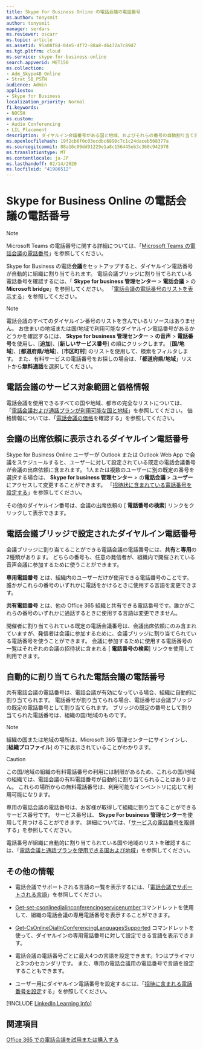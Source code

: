 ```yaml
---
title: Skype for Business Online の電話会議の電話番号
ms.author: tonysmit
author: tonysmit
manager: serdars
ms.reviewer: oscarr
ms.topic: article
ms.assetid: 95a08f84-04e5-4f72-88a8-d6472a7c89d7
ms.tgt.pltfrm: cloud
ms.service: skype-for-business-online
search.appverid: MET150
ms.collection:
- Adm_Skype4B_Online
- Strat_SB_PSTN
audience: Admin
appliesto:
- Skype for Business
localization_priority: Normal
f1.keywords:
- NOCSH
ms.custom:
- Audio Conferencing
- LIL_Placement
description: ダイヤルイン会議番号がある国と地域、およびそれらの番号の自動割り当て方法について説明します。
ms.openlocfilehash: 19f2cb6f0c03ecdbc6890c7c1c24daceb508377a
ms.sourcegitcommit: 88a16c09dd91229e1a8c156445eb3c360c942978
ms.translationtype: MT
ms.contentlocale: ja-JP
ms.lasthandoff: 02/14/2020
ms.locfileid: "41986512"
---
```

# <a name="phone-numbers-for-audio-conferencing-in-skype-for-business-online"></a>Skype for Business Online の電話会議の電話番号

> [!NOTE]
> Microsoft Teams の電話番号に関する詳細については、「[Microsoft Teams の電話会議の電話番号](/MicrosoftTeams/phone-numbers-for-audio-conferencing-in-teams)」を参照してください。

Skype for Business の電話**会議**をセットアップすると、ダイヤルイン電話番号が自動的に組織に割り当てられます。 電話会議ブリッジに割り当てられている電話番号を確認するには、「 **Skype for business 管理センター** > **電話会議** > の**Microsoft bridge**」を参照してください。 「[電話会議の電話番号のリストを表示する](see-a-list-of-audio-conferencing-numbers.md)」を参照してください。
  
> [!NOTE]
> 電話会議のすべてのダイヤルイン番号のリストを含んでいるリソースはありません。 お住まいの地域または国/地域で利用可能なダイヤルイン電話番号があるかどうかを確認するには、 **Skype for business 管理センター** > **の音声** > **電話番号**を使用し、[**追加**]、[**新しいサービス番号**] の順にクリックします。 [**国/地域**]、[**都道府県/地域**]、[**市区町村**] のリストを使用して、検索をフィルタします。 また、有料サービスの電話番号をお探しの場合は、「**都道府県/地域**」リストから**無料通話**を選択してください。
  
## <a name="audio-conferencing-coverage-and-pricing"></a>電話会議のサービス対象範囲と価格情報

電話会議を使用できるすべての国や地域、都市の完全なリストについては、 「[電話会議および通話プランが利用可能な国と地域](/microsoftteams/country-and-region-availability-for-audio-conferencing-and-calling-plans/country-and-region-availability-for-audio-conferencing-and-calling-plans)」を参照してください。 価格情報については、「[電話会議の価格](https://products.office.com/skype-for-business/audio-conferencing#Requirements)を確認する」を参照してください。
  
## <a name="dial-in-phone-numbers-in-a-meeting-invite"></a>会議の出席依頼に表示されるダイヤルイン電話番号

Skype for Business Online ユーザーが Outlook または Outlook Web App で会議をスケジュールすると、ユーザーに対して設定されている既定の電話会議番号が会議の出席依頼に含まれます。 1人または複数のユーザーに別の既定の番号を選択する場合は、 **Skype for business 管理センター** > の**電話会議** > **ユーザー**にアクセスして変更することができます。 「[招待状に含まれている電話番号を設定する](set-the-phone-numbers-included-on-invites.md)」を参照してください。
  
その他のダイヤルイン番号は、会議の出席依頼の [ **電話番号の検索**] リンクをクリックして表示できます。
  
## <a name="dial-in-phone-numbers-set-on-an-audio-conferencing-bridge"></a>電話会議ブリッジで設定されたダイヤルイン電話番号

会議ブリッジに割り当てることができる電話会議の電話番号には、**共有**と**専用**の2種類があります。 どちらの番号も、任意の発信者が、組織内で開催されている音声会議に参加するために使うことができます。
  
 **専用電話番号** とは、組織内のユーザーだけが使用できる電話番号のことです。誰かがこれらの番号のいずれかに電話をかけるときに使用する言語を変更できます。
  
 **共有電話番号** とは、他の Office 365 組織と共有できる電話番号です。誰かがこれらの番号のいずれかに通話するときに使用する言語は変更できません。
  
開催者に割り当てられている既定の電話会議番号は、会議出席依頼にのみ含まれていますが、発信者は会議に参加するために、会議ブリッジに割り当てられている電話番号を使うことができます。 会議に参加するために使用する電話番号の一覧はそれぞれの会議の招待状に含まれる [ **電話番号の検索**] リンクを使用して利用できます。
  
## <a name="automatically-assigned-audio-conferencing-phone-numbers"></a>自動的に割り当てられた電話会議の電話番号

共有電話会議の電話番号は、電話会議が有効になっている場合、組織に自動的に割り当てられます。 電話番号が割り当てられる場合、電話番号は会議ブリッジの既定の電話番号として割り当てられます。 ブリッジの既定の番号として割り当てられた電話番号は、組織の国/地域のものです。
  
> [!NOTE]
> 組織の国または地域の場所は、Microsoft 365 管理センターにサインインし、[**組織プロファイル**] の下に表示されていることがわかります。 
  
> [!CAUTION]
> この国/地域の組織の有料電話番号の利用には制限があるため、これらの国/地域の組織では、電話会議の有料電話番号が自動的に割り当てられることはありません。 これらの場所からの無料電話番号は、利用可能なインベントリに応じて利用可能になります。 
  
専用の電話会議の電話番号は、お客様が取得して組織に割り当てることができるサービス番号です。 サービス番号は、 **Skype For business 管理センター**を使用して見つけることができます。 詳細については、「[サービスの電話番号を取得](/microsoftteams/getting-service-phone-numbers)する」を参照してください。
  
電話番号が組織に自動的に割り当てられている国や地域のリストを確認するには、「[電話会議と通話プランを使用できる国および地域](/microsoftteams/country-and-region-availability-for-audio-conferencing-and-calling-plans/country-and-region-availability-for-audio-conferencing-and-calling-plans)」を参照してください。
  
## <a name="what-else-should-you-know"></a>その他の情報

- 電話会議でサポートされる言語の一覧を表示するには、「[電話会議でサポートされる言語](/MicrosoftTeams/audio-conferencing-supported-languages)」を参照してください。
    
- [Get-set-csonlinedialinconferencingservicenumber](https://go.microsoft.com/fwlink/?LinkId=617691)コマンドレットを使用して、組織の電話会議の専用電話番号を表示することができます。
    
- [Get-CsOnlineDialInConferencingLanguagesSupported](https://go.microsoft.com/fwlink/?LinkId=617684) コマンドレットを使って、ダイヤルインの専用電話番号に対して設定できる言語を表示できます。
    
- 電話会議の電話番号ごとに最大4つの言語を設定できます。1つはプライマリと3つのセカンダリです。 また、専用の電話会議用の電話番号で言語を設定することもできます。
    
- ユーザー用にダイヤルイン電話番号を設定するには、「[招待に含まれる電話番号を設定](set-the-phone-numbers-included-on-invites.md)する」を参照してください。
    
[!INCLUDE [LinkedIn Learning Info](../../common/office/linkedin-learning-info.md)]
   
## <a name="related-topics"></a>関連項目

[Office 365 での電話会議を試用または購入する](../audio-conferencing-in-office-365/try-or-purchase-audio-conferencing-in-office-365.md)
